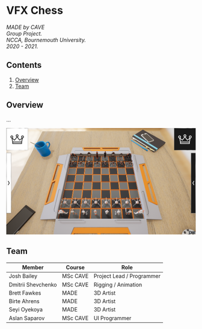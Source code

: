 # VFX Chess
*MADE by CAVE*<br />
*Group Project.*<br />
*NCCA, Bournemouth University.*<br />
*2020 - 2021.*<br />

## Contents
1. [Overview](#overview)
2. [Team](#team)

## Overview
...

[![Video](vfxchess-screenshot.png)](https://youtu.be/eFn2MW85254)

## Team
| Member | Course | Role |
| ------------ | ------------ | ------------ |
| Josh Bailey | MSc CAVE | Project Lead / Programmer |
| Dmitrii Shevchenko | MSc CAVE | Rigging / Animation |
| Brett Fawkes | MADE | 3D Artist |
| Birte Ahrens | MADE | 3D Artist |
| Seyi Oyekoya | MADE | 3D Artist |
| Aslan Saparov | MSc CAVE | UI Programmer |
